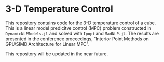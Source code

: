 # 3-D Temperature Control

This repository contains code for the 3-D temperature control of a cube. This is a linear model predicitve control (MPC) problem constructed in `DynamicNLPModels.jl` and solved with `Ipopt` and `MadNLP.jl`. The results are presented in the conference proceedings, "Interior Point Methods on GPU/SIMD Architecture for Linear MPC".

This repository will be updated in the near future. 
